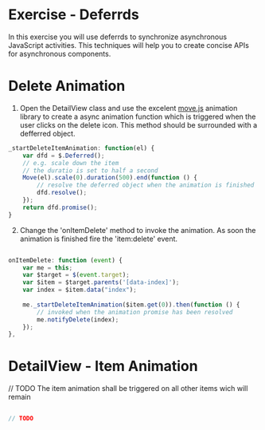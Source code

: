 Exercise - Deferrds
===================

In this exercise you will use deferrds to synchronize asynchronous JavaScript activities. This techniques will help you to create concise APIs for asynchronous components.


Delete Animation
================

1. Open the DetailView class and use the excelent [move.js][1] animation library to create a async animation function which is triggered when the user clicks on the delete icon. This method should be surrounded with a defferred object.

  ```JavaScript
  _startDeleteItemAnimation: function(el) {
      var dfd = $.Deferred();
      // e.g. scale down the item 
      // the duratio is set to half a second
      Move(el).scale(0).duration(500).end(function () {
          // resolve the deferred object when the animation is finished
          dfd.resolve();
      });
      return dfd.promise();
  }  
  
  ```


2. Change the 'onItemDelete' method to invoke the animation. As soon the animation is finished fire the 'item:delete' event.

  ```JavaScript
  
  onItemDelete: function (event) {
      var me = this;
      var $target = $(event.target);
      var $item = $target.parents('[data-index]');
      var index = $item.data("index");
      
      me._startDeleteItemAnimation($item.get(0)).then(function () {
          // invoked when the animation promise has been resolved
          me.notifyDelete(index);
      });
  },

  ```

DetailView - Item Animation
===========================

// TODO
The item animation shall be triggered on all other items wich will remain 

  ```JavaScript
  
  // TODO
  
  ```

    
  [1]: http://visionmedia.github.io/move.js "Move.js"
